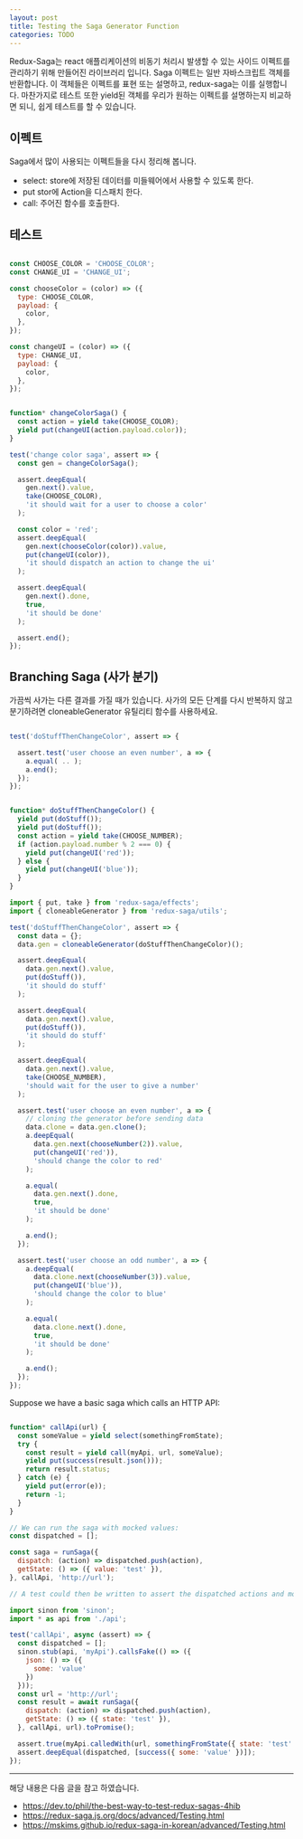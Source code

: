 ```yaml
---
layout: post
title: Testing the Saga Generator Function
categories: TODO
---
```



Redux-Saga는 react 애플리케이션의 비동기 처리시 발생할 수 있는 사이드 이펙트를 관리하기 위해 만들어진 라이브러리 입니다. Saga 이펙트는 일반 자바스크립트 객체를 반환합니다. 이 객체들은 이펙트를 표현 또는 설명하고, redux-saga는 이를 실행합니다. 마찬가지로 테스트 또한 yield된 객체를 우리가 원하는 이펙트를 설명하는지 비교하면 되니, 쉽게 테스트를 할 수 있습니다.



## 이펙트
Saga에서 많이 사용되는 이펙트들을 다시 정리해 봅니다.

- select: store에 저장된 데이터를 미들웨어에서 사용할 수 있도록 한다.
- put stor에 Action을 디스패치 한다.
- call: 주어진 함수를 호출한다. 

## 테스트 


```js

const CHOOSE_COLOR = 'CHOOSE_COLOR';
const CHANGE_UI = 'CHANGE_UI';

const chooseColor = (color) => ({
  type: CHOOSE_COLOR,
  payload: {
    color,
  },
});

const changeUI = (color) => ({
  type: CHANGE_UI,
  payload: {
    color,
  },
});


function* changeColorSaga() {
  const action = yield take(CHOOSE_COLOR);
  yield put(changeUI(action.payload.color));
}

test('change color saga', assert => {
  const gen = changeColorSaga();

  assert.deepEqual(
    gen.next().value,
    take(CHOOSE_COLOR),
    'it should wait for a user to choose a color'
  );

  const color = 'red';
  assert.deepEqual(
    gen.next(chooseColor(color)).value,
    put(changeUI(color)),
    'it should dispatch an action to change the ui'
  );

  assert.deepEqual(
    gen.next().done,
    true,
    'it should be done'
  );

  assert.end();
});

```


## Branching Saga (사가 분기)
가끔씩 사가는 다른 결과를 가질 때가 있습니다. 사가의 모든 단계를 다시 반복하지 않고 분기하려면 cloneableGenerator 유틸리티 함수를 사용하세요.

```js

test('doStuffThenChangeColor', assert => {

  assert.test('user choose an even number', a => {
    a.equal( .. );
    a.end();
  });
});

```


```js

function* doStuffThenChangeColor() {
  yield put(doStuff());
  yield put(doStuff());
  const action = yield take(CHOOSE_NUMBER);
  if (action.payload.number % 2 === 0) {
    yield put(changeUI('red'));
  } else {
    yield put(changeUI('blue'));
  }
}

import { put, take } from 'redux-saga/effects';
import { cloneableGenerator } from 'redux-saga/utils';

test('doStuffThenChangeColor', assert => {
  const data = {};
  data.gen = cloneableGenerator(doStuffThenChangeColor)();

  assert.deepEqual(
    data.gen.next().value,
    put(doStuff()),
    'it should do stuff'
  );

  assert.deepEqual(
    data.gen.next().value,
    put(doStuff()),
    'it should do stuff'
  );

  assert.deepEqual(
    data.gen.next().value,
    take(CHOOSE_NUMBER),
    'should wait for the user to give a number'
  );

  assert.test('user choose an even number', a => {
    // cloning the generator before sending data
    data.clone = data.gen.clone();
    a.deepEqual(
      data.gen.next(chooseNumber(2)).value,
      put(changeUI('red')),
      'should change the color to red'
    );

    a.equal(
      data.gen.next().done,
      true,
      'it should be done'
    );

    a.end();
  });

  assert.test('user choose an odd number', a => {
    a.deepEqual(
      data.clone.next(chooseNumber(3)).value,
      put(changeUI('blue')),
      'should change the color to blue'
    );

    a.equal(
      data.clone.next().done,
      true,
      'it should be done'
    );

    a.end();
  });
});
```


Suppose we have a basic saga which calls an HTTP API:


```js

function* callApi(url) {
  const someValue = yield select(somethingFromState);
  try {
    const result = yield call(myApi, url, someValue);
    yield put(success(result.json()));
    return result.status;
  } catch (e) {
    yield put(error(e));
    return -1;
  }
}

// We can run the saga with mocked values:
const dispatched = [];

const saga = runSaga({
  dispatch: (action) => dispatched.push(action),
  getState: () => ({ value: 'test' }),
}, callApi, 'http://url');

// A test could then be written to assert the dispatched actions and mock calls:

import sinon from 'sinon';
import * as api from './api';

test('callApi', async (assert) => {
  const dispatched = [];
  sinon.stub(api, 'myApi').callsFake(() => ({
    json: () => ({
      some: 'value'
    })
  }));
  const url = 'http://url';
  const result = await runSaga({
    dispatch: (action) => dispatched.push(action),
    getState: () => ({ state: 'test' }),
  }, callApi, url).toPromise();

  assert.true(myApi.calledWith(url, somethingFromState({ state: 'test' })));
  assert.deepEqual(dispatched, [success({ some: 'value' })]);
});
```















----
해당 내용은 다음 글을 참고 하였습니다.
- https://dev.to/phil/the-best-way-to-test-redux-sagas-4hib
- https://redux-saga.js.org/docs/advanced/Testing.html
- https://mskims.github.io/redux-saga-in-korean/advanced/Testing.html
